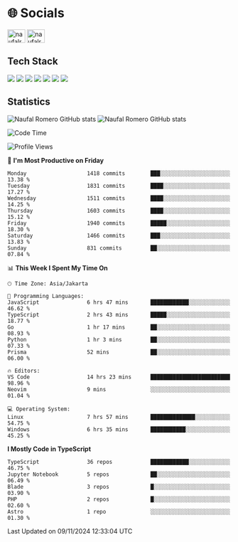 <h1 align="">🌐 Socials</h1>
<p align="left">
<a href="https://linkedin.com/in/naufal-romero-putra-pratama-9ab816177/" target="blank"><img align="center" src="https://raw.githubusercontent.com/rahuldkjain/github-profile-readme-generator/master/src/images/icons/Social/linked-in-alt.svg" alt="naufalromero" height="30" width="40" /></a>
<a href="https://instagram.com/naufalromero" target="blank"><img align="center" src="https://raw.githubusercontent.com/rahuldkjain/github-profile-readme-generator/master/src/images/icons/Social/instagram.svg" alt="naufalromero" height="30" width="40" /></a>
</p>


<h2 align="">Tech Stack</h2>
<div align="">
  <img src="https://img.shields.io/badge/next.js-000000?style=for-the-badge&logo=nextdotjs&logoColor=white"/>
 <img src="https://img.shields.io/badge/typescript-%23007ACC.svg?style=for-the-badge&logo=typescript&logoColor=white"/>
 <img src="https://img.shields.io/badge/react-%2320232a.svg?style=for-the-badge&logo=react&logoColor=%2361DAFB"/>
 <img src="https://img.shields.io/badge/tailwindcss-%2338B2AC.svg?style=for-the-badge&logo=tailwind-css&logoColor=white"/>
 <img src="https://img.shields.io/badge/Prisma-3982CE?style=for-the-badge&logo=Prisma&logoColor=white"/>
 <img src="https://img.shields.io/badge/javascript-%23323330.svg?style=for-the-badge&logo=javascript&logoColor=%23F7DF1E"/>
 <img src="https://img.shields.io/badge/java-%23ED8B00.svg?style=for-the-badge&logo=openjdk&logoColor=white"/>
</div>


<h2 align="">Statistics</h2>
<div align="">
<img src="https://github-readme-stats-xi-nine-74.vercel.app/api?username=romves&show_icons=true&theme=tokyonight&include_all_commits=true&count_private=true" alt="Naufal Romero GitHub stats"/>
<img src="https://github-readme-stats-xi-nine-74.vercel.app/api/top-langs/?username=romves&theme=tokyonight&hide_border=false&include_all_commits=true&count_private=true&layout=compact" alt="Naufal Romero GitHub stats"/>
</div>

<!--START_SECTION:waka-->
![Code Time](http://img.shields.io/badge/Code%20Time-1%2C721%20hrs%2048%20mins-blue)

![Profile Views](http://img.shields.io/badge/Profile%20Views-0-blue)

📅 **I'm Most Productive on Friday** 

```text
Monday                   1418 commits        ███░░░░░░░░░░░░░░░░░░░░░░   13.38 % 
Tuesday                  1831 commits        ████░░░░░░░░░░░░░░░░░░░░░   17.27 % 
Wednesday                1511 commits        ████░░░░░░░░░░░░░░░░░░░░░   14.25 % 
Thursday                 1603 commits        ████░░░░░░░░░░░░░░░░░░░░░   15.12 % 
Friday                   1940 commits        █████░░░░░░░░░░░░░░░░░░░░   18.30 % 
Saturday                 1466 commits        ███░░░░░░░░░░░░░░░░░░░░░░   13.83 % 
Sunday                   831 commits         ██░░░░░░░░░░░░░░░░░░░░░░░   07.84 % 
```


📊 **This Week I Spent My Time On** 

```text
🕑︎ Time Zone: Asia/Jakarta

💬 Programming Languages: 
JavaScript               6 hrs 47 mins       ████████████░░░░░░░░░░░░░   46.62 % 
TypeScript               2 hrs 43 mins       █████░░░░░░░░░░░░░░░░░░░░   18.77 % 
Go                       1 hr 17 mins        ██░░░░░░░░░░░░░░░░░░░░░░░   08.93 % 
Python                   1 hr 3 mins         ██░░░░░░░░░░░░░░░░░░░░░░░   07.33 % 
Prisma                   52 mins             ██░░░░░░░░░░░░░░░░░░░░░░░   06.00 % 

🔥 Editors: 
VS Code                  14 hrs 23 mins      █████████████████████████   98.96 % 
Neovim                   9 mins              ░░░░░░░░░░░░░░░░░░░░░░░░░   01.04 % 

💻 Operating System: 
Linux                    7 hrs 57 mins       ██████████████░░░░░░░░░░░   54.75 % 
Windows                  6 hrs 35 mins       ███████████░░░░░░░░░░░░░░   45.25 % 
```

**I Mostly Code in TypeScript** 

```text
TypeScript               36 repos            ████████████░░░░░░░░░░░░░   46.75 % 
Jupyter Notebook         5 repos             ██░░░░░░░░░░░░░░░░░░░░░░░   06.49 % 
Blade                    3 repos             █░░░░░░░░░░░░░░░░░░░░░░░░   03.90 % 
PHP                      2 repos             █░░░░░░░░░░░░░░░░░░░░░░░░   02.60 % 
Astro                    1 repo              ░░░░░░░░░░░░░░░░░░░░░░░░░   01.30 % 
```




 Last Updated on 09/11/2024 12:33:04 UTC
<!--END_SECTION:waka-->

